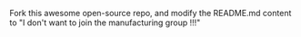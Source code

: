 Fork this awesome open-source repo, and modify the README.md content to "I don't want to join the manufacturing group !!!"
